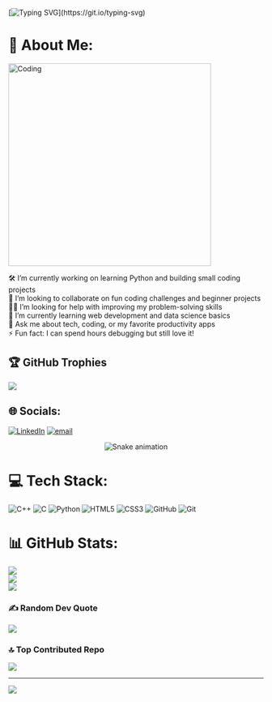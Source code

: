 [![Typing SVG](https://readme-typing-svg.demolab.com?font=Fira+Code&duration=2500&pause=1000&color=16F700&multiline=true&width=435&lines=printing%E2%80%A6;Hello+World!%F0%9F%91%8B++I+am+Hassaan+Raza.)](https://git.io/typing-svg)

# 💫 About Me:

<img align="center" alt="Coding" width="400" src="https://media.giphy.com/media/f3iwJFOVOwuy7K6FFw/giphy.gif">

<p align="left">
🛠 I’m currently working on learning Python and building small coding projects<br>🤝 I’m looking to collaborate on fun coding challenges and beginner projects<br>🙋‍♂️ I’m looking for help with improving my problem-solving skills<br>🌱 I’m currently learning web development and data science basics<br>💬 Ask me about tech, coding, or my favorite productivity apps<br>⚡ Fun fact: I can spend hours debugging but still love it!<br>

## 🏆 GitHub Trophies
![](https://github-profile-trophy.vercel.app/?username=hassaanRaza71&theme=radical&no-frame=false&no-bg=true&margin-w=4)

## 🌐 Socials:
[![LinkedIn](https://img.shields.io/badge/LinkedIn-%230077B5.svg?logo=linkedin&logoColor=white)](https://linkedin.com/in/muhammad-hassaan-raza-1b3061201) [![email](https://img.shields.io/badge/Email-D14836?logo=gmail&logoColor=white)](mailto:hassaanraza71@gmail.com) 

<!-- Snake Game Repo View -->

<div align="center">
  <img src="https://profile-readme-generator.com/assets/snake.svg" alt="Snake animation" />
</div>

# 💻 Tech Stack:
![C++](https://img.shields.io/badge/c++-%2300599C.svg?style=for-the-badge&logo=c%2B%2B&logoColor=white) ![C](https://img.shields.io/badge/c-%2300599C.svg?style=for-the-badge&logo=c&logoColor=white) ![Python](https://img.shields.io/badge/python-3670A0?style=for-the-badge&logo=python&logoColor=ffdd54) ![HTML5](https://img.shields.io/badge/html5-%23E34F26.svg?style=for-the-badge&logo=html5&logoColor=white) ![CSS3](https://img.shields.io/badge/css3-%231572B6.svg?style=for-the-badge&logo=css3&logoColor=white) ![GitHub](https://img.shields.io/badge/github-%23121011.svg?style=for-the-badge&logo=github&logoColor=white) ![Git](https://img.shields.io/badge/git-%23F05033.svg?style=for-the-badge&logo=git&logoColor=white)
# 📊 GitHub Stats:
![](https://github-readme-stats.vercel.app/api?username=hassaanRaza71&theme=dark&hide_border=false&include_all_commits=true&count_private=false)<br/>
![](https://nirzak-streak-stats.vercel.app/?user=hassaanRaza71&theme=dark&hide_border=false)<br/>
![](https://github-readme-stats.vercel.app/api/top-langs/?username=hassaanRaza71&theme=dark&hide_border=false&include_all_commits=true&count_private=false&layout=compact)


### ✍️ Random Dev Quote
![](https://quotes-github-readme.vercel.app/api?type=horizontal&theme=radical)

### 🔝 Top Contributed Repo
![](https://github-contributor-stats.vercel.app/api?username=hassaanRaza71&limit=5&theme=dark&combine_all_yearly_contributions=true)

---
[![](https://visitcount.itsvg.in/api?id=hassaanRaza71&icon=0&color=0)](https://visitcount.itsvg.in)

<!-- Proudly created with GPRM ( https://gprm.itsvg.in ) -->
